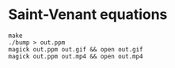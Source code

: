 # Saint-Venant equations

```shell
make
./bump > out.ppm
magick out.ppm out.gif && open out.gif
magick out.ppm out.mp4 && open out.mp4
```
